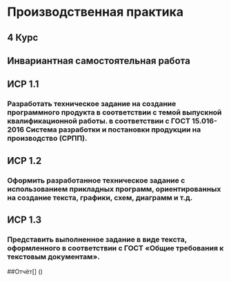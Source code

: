 # Производственная практика
## 4 Курс


## Инвариантная самостоятельная работа
## ИСР 1.1
### Разработать техническое задание на создание программного продукта в соответствии с темой выпускной квалификационной работы. в соответствии с ГОСТ 15.016-2016 Система разработки и постановки продукции на производство (СРПП).
## ИСР 1.2
### Оформить разработанное техническое задание с использованием прикладных программ, ориентированных на создание текста, графики, схем, диаграмм и т.д.
## ИСР 1.3
### Представить выполненное задание в виде текста, оформленного в соответствии с ГОСТ «Общие требования к текстовым документам».

##Отчёт[] ()
